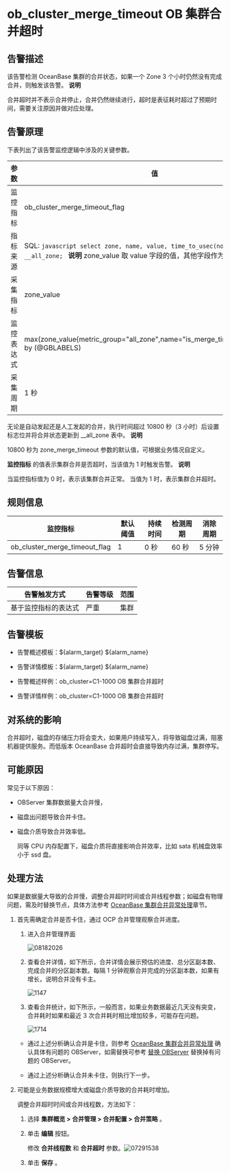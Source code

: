 # ob_cluster_merge_timeout OB 集群合并超时

**告警描述**
-----------------------------

该告警检测 OceanBase 集群的合并状态，如果一个 Zone 3 个小时仍然没有完成合并，则触发该告警。
**说明**

合并超时并不表示合并停止，合并仍然继续进行，超时是表征耗时超过了预期时间，需要关注原因并做对应处理。

告警原理 
-------------------------

下表列出了该告警监控逻辑中涉及的关键参数。


|  参数   |                                                                                               值                                                                                                |
|-------|------------------------------------------------------------------------------------------------------------------------------------------------------------------------------------------------|
| 监控指标  | ob_cluster_merge_timeout_flag                                                                                                                                                                  |
| 指标来源  | SQL:  ```javascript select zone, name, value, time_to_usec(now()) from __all_zone; ```  **说明**  zone_value 取 value 字段的值，其他字段作为 LABELS。 |
| 采集指标  | zone_value                                                                                                                                                                                     |
| 监控表达式 | max(zone_value{metric_group="all_zone",name="is_merge_timeout",@LABELS}) by (@GBLABELS)                                                                                                        |
| 采集周期  | 1 秒                                                                                                                                                                                            |



无论是自动发起还是人工发起的合并，执行时间超过 10800 秒（3 小时）后设置标志位并将合并状态更新到 __all_zone 表中。
**说明**



10800 秒为 zone_merge_timeout 参数的默认值，可根据业务情况自定义。

**监控指标** 的值表示集群合并是否超时，当该值为 1 时触发告警。
**说明**



当监控指标值为 0 时，表示该集群合并正常。 当值为 1 时，表示集群合并超时。

**规则信息** 
-----------------------------



|             监控指标              | 默认阈值 | 持续时间 | 检测周期 | 消除周期 |
|-------------------------------|------|------|------|------|
| ob_cluster_merge_timeout_flag | 1    | 0 秒  | 60 秒 | 5 分钟 |



**告警信息** 
-----------------------------



|   告警触发方式   | 告警等级 | 范围 |
|------------|------|----|
| 基于监控指标的表达式 | 严重   | 集群 |



**告警模板** 
-----------------------------

* 告警概述模板：${alarm_target} ${alarm_name}

  

* 告警详情模板：${alarm_target} ${alarm_name}

  

* 告警概述样例：ob_cluster=C1-1000 OB 集群合并超时

  

* 告警详情样例：ob_cluster=C1-1000 OB 集群合并超时

  




**对系统的影响** 
-------------------------------

合并超时，磁盘的存储压力将会变大，如果用户持续写入，将导致磁盘过满，阻塞机器提供服务。而低版本 OceanBase 合并超时会直接导致内存过满，集群停写。

**可能原因** 
-----------------------------

常见于以下原因：

* OBServer 集群数据量大合并慢，

  

* 磁盘出问题导致合并卡住。

  

* 磁盘介质导致合并效率低。

  同等 CPU 内存配置下，磁盘介质将直接影响合并效率，比如 sata 机械盘效率小于 ssd 盘。
  




**处理方法** 
-----------------------------

如果是数据量大导致的合并慢，调整合并超时时间或合并线程参数；如磁盘有物理问题，需及时替换节点，具体方法参考 [OceanBase 集群合并异常处理](/zh-CN/4.alarm-reference/4.alarm-appendix/3.handle-oceanbase-cluster-merge-exceptions.md)[](bik11z)章节。

1. 首先需确定合并是否卡住，通过 OCP 合并管理观察合并进度。

   1. 进入合并管理界面

      ![08182026](https://help-static-aliyun-doc.aliyuncs.com/assets/img/zh-CN/6569829261/p307021.png)
      
   
   2. 查看合并详情，如下所示，合并详情会展示预估的进度、总分区副本数、完成合并的分区副本数。每隔 1 分钟观察合并完成的分区副本数，如果有增长，说明合并没有卡主。

      ![1147](https://help-static-aliyun-doc.aliyuncs.com/assets/img/zh-CN/5140187361/p358634.png)
      
   
   3. 查看合并统计，如下所示，一般而言，如果业务数据最近几天没有突变，合并耗时如果和最近 3 次合并耗时相比增加较多，可能存在问题。

      ![1714](https://help-static-aliyun-doc.aliyuncs.com/assets/img/zh-CN/6140187361/p358636.png)
      
   

   
   * 通过上述分析确认合并是卡住，则参考 [OceanBase 集群合并异常处理](/zh-CN/4.alarm-reference/4.alarm-appendix/3.handle-oceanbase-cluster-merge-exceptions.md)[](bik11z) 确认具体有问题的 OBServer，如需替换可参考 [替换 OBServer](/zh-CN/3.ob-cloud-platform/4.manage-clusters/3.basic-operations/8.manage-the-observer-cluster/7.cluster-replace-observer.md) 替换掉有问题的 OBServer。

     
   
   * 通过上述分析确认合并未卡住，则执行下一步。

     
   

   

2. 可能是业务数据规模增大或磁盘介质导致的合并耗时增加。

   调整合并超时时间或合并线程数，方法如下：
   1. 选择 **集群概览 \> 合并管理 \> 合并配置 \> 合并策略** 。

      
   
   2. 单击 **编辑** 按钮。

      修改 **合并线程数** 和 **合并超时** 参数。![07291538](https://help-static-aliyun-doc.aliyuncs.com/assets/img/zh-CN/8052019261/p299590.png)
      
   
   3. 单击 **保存** 。

      
   

   




